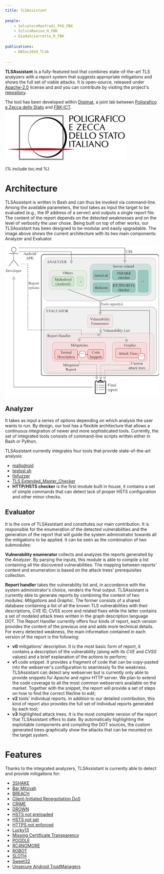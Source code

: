 ```yaml
---
title: TLSAssistant

people:
    - SalvatoreManfredi_PhD_FBK
    - SilvioRanise_H_FBK
    - GiadaSciarretta_R_FBK

publications:
    - DBSec2019_TLSA

---
```


**TLSAssistant** is a fully-featured tool that combines state-of-the-art TLS analyzers with a report system that suggests appropriate mitigations and shows the full set of viable attacks. It is open-source, released under [Apache-2.0](https://www.apache.org/licenses/LICENSE-2.0) license and and you can contribute by visiting the project's [repository](https://github.com/stfbk/tlsassistant). 

The tool has been developed within [Digimat](https://ict.fbk.eu/partnerships/co-innovation-labs/ipzs/), a joint lab between [Poligrafico e Zecca dello Stato](https://www.ipzs.it/ext/index.html) and [FBK-ICT](https://ict.fbk.eu/).

<img class="image-centered" src="/assets/images/logos/IPZS.png" alt="IPZS_logo" width="400px"/>

{% include toc.md %}

# Architecture

TLSAssistant is written in Bash and can thus be invoked via  command-line. Among the available parameters, the tool takes as input  the target to be evaluated (e.g., the IP address of a server) and  outputs a single report file. The content of the report depends on the  detected weaknesses and on the level of verbosity the user chose. Being  built on top of other works, our TLSAssistant has been designed to be  modular and easily upgradable. The image above shows the current  architecture with its two main components: Analyzer and Evaluator. 

<img class="image-centered" src="assets/TLSAssistant/current_architecture.png" alt="current_architecture" />

## Analyzer

It takes as input a series of options depending on which analysis the user wants to run. 
By design, our tool has a flexible architecture that allows a continuous integration of newer and more sophisticated tools. Currently, the set of integrated tools consists of command-line scripts written either in Bash or Python. 

TLSAssistant currently integrates four tools that provide state-of-the-art analysis:

- [mallodroid](https://github.com/sfahl/mallodroid)
- [testssl.sh](https://github.com/drwetter/testssl.sh)
- [tlsfuzzer](https://github.com/tomato42/tlsfuzzer)
- [TLS Extended_Master_Checker](https://github.com/Tripwire-VERT/TLS_Extended_Master_Checker)
- **HTTP/HSTS checker** is the first module built in house, it contains a set of simple commands that can detect lack of proper HSTS configuration and other minor checks.

## Evaluator

It is the core of TLSAssistant and constitutes our main contribution. It is responsible for the enumeration of the detected vulnerabilities and the generation of the report that will guide the system administrator towards all the mitigations to be applied. It can be seen as the combination of two submodules:

**Vulnerability enumerator** collects and analyzes the reports generated by the *Analyzer*. By parsing the inputs, this module is able to compile a list containing all the discovered vulnerabilities. The mapping between reports' content and enumeration is based on the attack trees' prerequisites collection.

**Report handler** takes the vulnerability list and, in accordance with the system administrator's choice, renders the final output. TLSAssistant is currently able to generate reports by combining the content of two modules: *Mitigations* and *Graphic*. The former consists of a shared database containing a list of all the known TLS vulnerabilities with their descriptions, CVE ID, CVSS score and related fixes while the latter contains a set of modeled attack trees written in the graph description language DOT. The Report Handler currently offers four kinds of report, each version provides the content of the previous one and adds more technical details. For every detected weakness, the main information contained in each version of the report is the following:

- **v0** mitigations’ description. It is the most basic form of report, it contains a description of the vulnerability (along with its *CVE* and *CVSS* values) and a brief explanation of the actions to perform;
- **v1** code snippet. It provides a fragment of code that can be copy-pasted into the webserver's configuration to seamlessly fix the weakness. TLSAssistant can detect any webserver but is currently only able to provide snippets for *Apache* and *nginx* HTTP server. We plan to extend the code coverage to all the most common webservers available on the market. Together with the snippet, the report will provide a set of steps on how to find the correct file/line to edit; 
- **v2** tools’ individual reports. In addition to our detailed contribution, this kind of report also provides the full set of individual reports generated by each tool;
- **v3** highlighted attack trees. It is the most complete version of the report that TLSAssistant offers to date. By automatically highlighting the exploitable components and compiling the DOT sources, the custom generated trees graphically show the attacks that can be mounted on the target system.

# Features

Thanks to the integrated analyzers, TLSAssistant is currently able to detect and provide mitigations for: 
  - [3SHAKE](https://mitls.org/pages/attacks/3SHAKE)
  - [Bar Mitzvah](https://www.imperva.com/docs/HII_Attacking_SSL_when_using_RC4.pdf)
  - [BREACH](http://breachattack.com)
  - [Client-Initiated Renegotiation DoS](https://cve.mitre.org/cgi-bin/cvename.cgi?name=CVE-2011-1473)
  - [CRIME](https://docs.google.com/presentation/d/11eBmGiHbYcHR9gL5nDyZChu_-lCa2GizeuOfaLU2HOU/edit#slide=id.g1d134dff_1_222)
  - [DROWN](https://drownattack.com)
  - [HSTS not preloaded](https://hstspreload.org)
  - [HSTS not set](https://tools.ietf.org/html/rfc6797)
  - [HTTPS not enforced](https://tools.ietf.org/html/rfc6797#section-7.2)
  - [Lucky13](http://www.isg.rhul.ac.uk/tls/Lucky13.html)
  - [Missing Certificate Transparency](http://www.certificate-transparency.org)
  - [POODLE](https://www.openssl.org/~bodo/ssl-poodle.pdf)
  - [RC4NOMORE](https://www.rc4nomore.com)
  - [ROBOT](https://robotattack.org)
  - [SLOTH](https://www.mitls.org/pages/attacks/SLOTH)
  - [Sweet32](https://sweet32.info)
  - [Unsecure Android TrustManagers](https://dl.acm.org/citation.cfm?id=2382205)